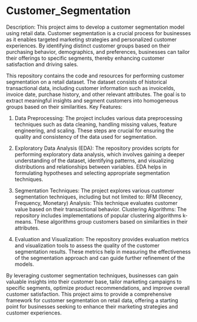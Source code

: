 # Customer_Segmentation
Description:
This project aims to develop a customer segmentation model using retail data. Customer segmentation is a crucial process for businesses as it enables targeted marketing strategies and personalized customer experiences. By identifying distinct customer groups based on their purchasing behavior, demographics, and preferences, businesses can tailor their offerings to specific segments, thereby enhancing customer satisfaction and driving sales.

This repository contains the code and resources for performing customer segmentation on a retail dataset. The dataset consists of historical transactional data, including customer information such as invoiceIds, invoice date, purchase history, and other relevant attributes. The goal is to extract meaningful insights and segment customers into homogeneous groups based on their similarities.
Key Features:

1. Data Preprocessing: The project includes various data preprocessing techniques such as data cleaning, handling missing values, feature engineering, and scaling. These steps are crucial for ensuring the quality and consistency of the data used for segmentation.

2. Exploratory Data Analysis (EDA): The repository provides scripts for performing exploratory data analysis, which involves gaining a deeper understanding of the dataset, identifying patterns, and visualizing distributions and relationships between variables. EDA helps in formulating hypotheses and selecting appropriate segmentation techniques.

3. Segmentation Techniques: The project explores various customer segmentation techniques, including but not limited to:
RFM (Recency, Frequency, Monetary) Analysis: This technique evaluates customer value based on their transactional behavior.
Clustering Algorithms: The repository includes implementations of popular clustering algorithms k-means. These algorithms group customers based on similarities in their attributes.

4. Evaluation and Visualization: The repository provides evaluation metrics and visualization tools to assess the quality of the customer segmentation results. These metrics help in measuring the effectiveness of the segmentation approach and can guide further refinement of the models.

By leveraging customer segmentation techniques, businesses can gain valuable insights into their customer base, tailor marketing campaigns to specific segments, optimize product recommendations, and improve overall customer satisfaction. This project aims to provide a comprehensive framework for customer segmentation on retail data, offering a starting point for businesses seeking to enhance their marketing strategies and customer experiences.
